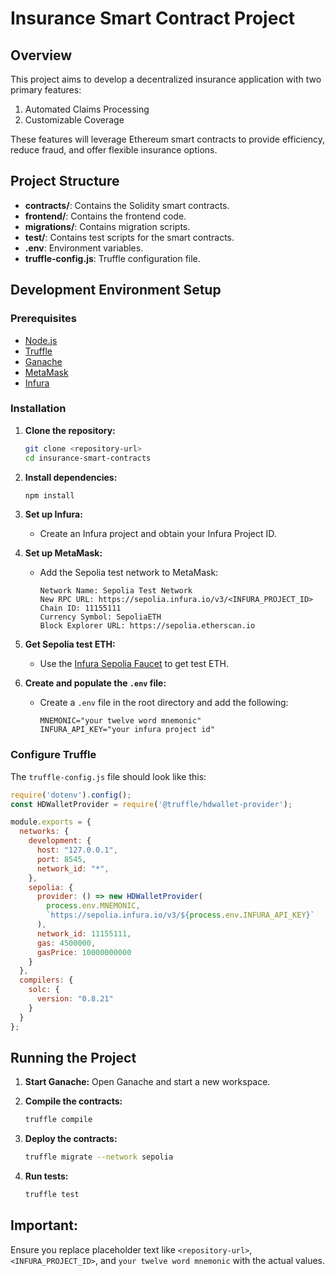 # Insurance Smart Contract Project

## Overview
This project aims to develop a decentralized insurance application with two primary features:
1. Automated Claims Processing
2. Customizable Coverage

These features will leverage Ethereum smart contracts to provide efficiency, reduce fraud, and offer flexible insurance options.

## Project Structure
- **contracts/**: Contains the Solidity smart contracts.
- **frontend/**: Contains the frontend code.
- **migrations/**: Contains migration scripts.
- **test/**: Contains test scripts for the smart contracts.
- **.env**: Environment variables.
- **truffle-config.js**: Truffle configuration file.

## Development Environment Setup

### Prerequisites
- [Node.js](https://nodejs.org/)
- [Truffle](https://www.trufflesuite.com/truffle)
- [Ganache](https://www.trufflesuite.com/ganache)
- [MetaMask](https://metamask.io/)
- [Infura](https://infura.io/)

### Installation
1. **Clone the repository:**
   ```sh
   git clone <repository-url>
   cd insurance-smart-contracts
   ```

2. **Install dependencies:**
   ```sh
   npm install
   ```

3. **Set up Infura:**
   - Create an Infura project and obtain your Infura Project ID.

4. **Set up MetaMask:**
   - Add the Sepolia test network to MetaMask:
     ```plaintext
     Network Name: Sepolia Test Network
     New RPC URL: https://sepolia.infura.io/v3/<INFURA_PROJECT_ID>
     Chain ID: 11155111
     Currency Symbol: SepoliaETH
     Block Explorer URL: https://sepolia.etherscan.io
     ```

5. **Get Sepolia test ETH:**
   - Use the [Infura Sepolia Faucet](https://www.infura.io/faucet/sepolia) to get test ETH.

6. **Create and populate the `.env` file:**
   - Create a `.env` file in the root directory and add the following:
     ```plaintext
     MNEMONIC="your twelve word mnemonic"
     INFURA_API_KEY="your infura project id"
     ```

### Configure Truffle
The `truffle-config.js` file should look like this:
```javascript
require('dotenv').config();
const HDWalletProvider = require('@truffle/hdwallet-provider');

module.exports = {
  networks: {
    development: {
      host: "127.0.0.1",     
      port: 8545,            
      network_id: "*",       
    },
    sepolia: {
      provider: () => new HDWalletProvider(
        process.env.MNEMONIC,
        `https://sepolia.infura.io/v3/${process.env.INFURA_API_KEY}`
      ),
      network_id: 11155111,  
      gas: 4500000,        
      gasPrice: 10000000000 
    }
  },
  compilers: {
    solc: {
      version: "0.8.21"  
    }
  }
};
```

## Running the Project

1. **Start Ganache:**
   Open Ganache and start a new workspace.

2. **Compile the contracts:**
   ```sh
   truffle compile
   ```

3. **Deploy the contracts:**
   ```sh
   truffle migrate --network sepolia
   ```

4. **Run tests:**
   ```sh
   truffle test
   ```

## Important:
 Ensure you replace placeholder text like `<repository-url>`, `<INFURA_PROJECT_ID>`, and `your twelve word mnemonic` with the actual values.